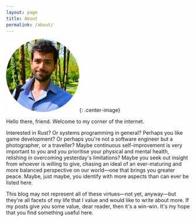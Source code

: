 ```yaml
---
layout: page
title: About
permalink: /about/
---
```


![Me](/assets/images/me.png){: .center-image}

Hello there, friend. Welcome to my corner of the internet.

Interested in Rust?  Or systems programming in general? Perhaps you like game
development? Or perhaps you're not a software engineer but a photographer, or a
traveller? Maybe continuous self-improvement is very important to you and you
prioritise your physical and mental health, relishing in overcoming yesterday's
limitations? Maybe you seek out insight from whoever is willing to give,
chasing an ideal of an ever-maturing and more balanced perspective on our
world—one that brings you greater peace. Maybe, just maybe, you identify with
more aspects than can ever be listed here.

This blog may not represent all of these virtues—not yet, anyway—but they're all
facets of my life that I value and would like to write about more. If my posts
give _you_ some value, dear reader, then it's a win-win. It's my hope that you
find something useful here.
